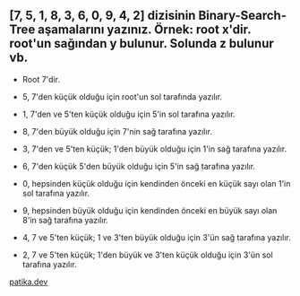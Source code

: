 ## [7, 5, 1, 8, 3, 6, 0, 9, 4, 2] dizisinin Binary-Search-Tree aşamalarını yazınız. Örnek: root x'dir. root'un sağından y bulunur. Solunda z bulunur vb.

*   Root 7'dir.

*   5, 7'den küçük olduğu için root'un sol tarafında yazılır.

 *   1, 7'den ve 5'ten küçük olduğu için 5'in sol tarafına yazılır.

  *  8, 7'den büyük olduğu için 7'nin sağ tarafına yazılır.

   * 3, 7'den ve 5'ten küçük; 1'den büyük olduğu için 1'in sağ tarafına yazılır.

  * 6, 7'den küçük 5'den büyük olduğu için 5'in sağ tarafına yazılır.

  *  0, hepsinden küçük olduğu için kendinden önceki en küçük sayı olan 1'in sol tarafına yazılır.

  *  9, hepsinden büyük olduğu için kendinden önceki en büyük sayı olan 8'in sağ tarafına yazılır.

  *  4, 7 ve 5'ten küçük; 1 ve 3'ten büyük olduğu için 3'ün sağ tarafına yazılır.

  *  2, 7 ve 5'ten küçük; 1'den büyük ve 3'ten küçük olduğu için 3'ün sol tarafına yazılır.

[patika.dev](patika.dev)
